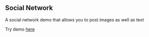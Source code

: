 ## Social Network

A social network demo that allows you to post images as well as text

Try demo [here](https://fabricio-rojas.github.io/social-network/)